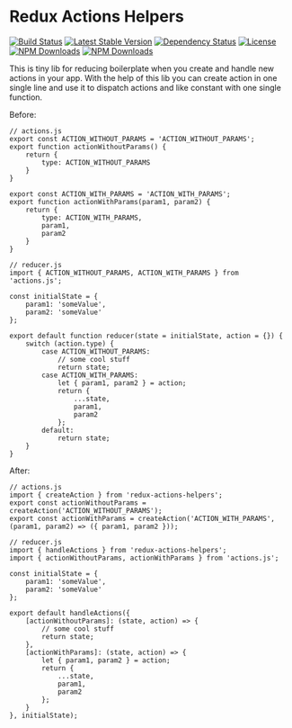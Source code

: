 # Redux Actions Helpers
[![Build Status](https://img.shields.io/travis/olegman/redux-actions-helpers/master.svg?style=flat-square)](https://travis-ci.org/olegman/redux-actions-helpers)
[![Latest Stable Version](https://img.shields.io/npm/v/redux-actions-helpers.svg?style=flat-square)](https://www.npmjs.com/package/redux-actions-helpers)
[![Dependency Status](https://img.shields.io/david/olegman/redux-actions-helpers.svg?style=flat-square)](https://david-dm.org/olegman/redux-actions-helpers)
[![License](https://img.shields.io/npm/l/redux-actions-helpers.svg?style=flat-square)](https://www.npmjs.com/package/redux-actions-helpers)
[![NPM Downloads](https://img.shields.io/npm/dm/redux-actions-helpers.svg?style=flat-square)](https://www.npmjs.com/package/redux-actions-helpers)
[![NPM Downloads](https://img.shields.io/npm/dt/redux-actions-helpers.svg?style=flat-square)](https://www.npmjs.com/package/redux-actions-helpers)

This is tiny lib for reducing boilerplate when you create and handle new actions in your app. With the help of this lib
you can create action in one single line and use it to dispatch actions and like constant with one single function.

Before:
``` 
// actions.js
export const ACTION_WITHOUT_PARAMS = 'ACTION_WITHOUT_PARAMS';
export function actionWithoutParams() {
    return {
        type: ACTION_WITHOUT_PARAMS
    }
}

export const ACTION_WITH_PARAMS = 'ACTION_WITH_PARAMS';
export function actionWithParams(param1, param2) {
    return {
        type: ACTION_WITH_PARAMS,
        param1,
        param2
    }
}

// reducer.js
import { ACTION_WITHOUT_PARAMS, ACTION_WITH_PARAMS } from 'actions.js';

const initialState = {
    param1: 'someValue',
    param2: 'someValue'
};

export default function reducer(state = initialState, action = {}) {
    switch (action.type) {
        case ACTION_WITHOUT_PARAMS:
            // some cool stuff
            return state;
        case ACTION_WITH_PARAMS:
            let { param1, param2 } = action; 
            return {
                ...state,
                param1,
                param2
            };
        default:
            return state;
    }
}
```

After:
``` 
// actions.js
import { createAction } from 'redux-actions-helpers';
export const actionWithoutParams = createAction('ACTION_WITHOUT_PARAMS');
export const actionWithParams = createAction('ACTION_WITH_PARAMS', (param1, param2) => ({ param1, param2 }));

// reducer.js
import { handleActions } from 'redux-actions-helpers';
import { actionWithoutParams, actionWithParams } from 'actions.js';

const initialState = {
    param1: 'someValue',
    param2: 'someValue'
};

export default handleActions({
    [actionWithoutParams]: (state, action) => {
        // some cool stuff
        return state;
    },
    [actionWithParams]: (state, action) => {
        let { param1, param2 } = action; 
        return {
            ...state,
            param1,
            param2
        };
    }
}, initialState);
```
